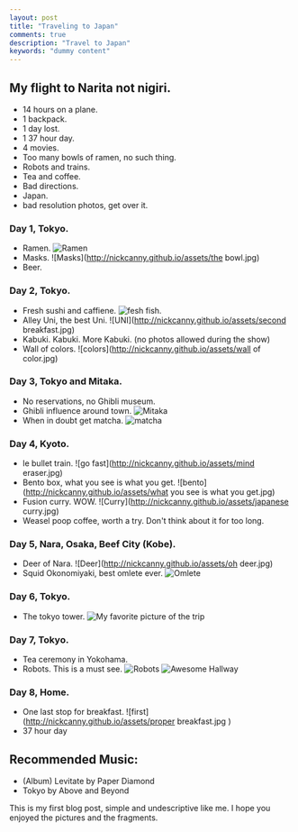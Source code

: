 ```yaml
---
layout: post
title: "Traveling to Japan"
comments: true
description: "Travel to Japan"
keywords: "dummy content"
---
```


## My flight to Narita not nigiri.
* 14 hours on a plane.
* 1 backpack.
* 1 day lost.
* 1 37 hour day.
* 4 movies.
* Too many bowls of ramen, no such thing.
* Robots and trains.
* Tea and coffee.
* Bad directions.
* Japan.
* bad resolution photos, get over it.

### Day 1, Tokyo.
* Ramen.
 ![Ramen](http:nickcanny.github.io/assets/Ramen.jpg)
* Masks.
![Masks](http://nickcanny.github.io/assets/the bowl.jpg)
* Beer.

### Day 2, Tokyo.
* Fresh sushi and caffiene.
 ![fesh fish.](http://nickcanny.github.io/assets/imperfection.jpg)
* Alley Uni, the best Uni.
 ![UNI](http://nickcanny.github.io/assets/second breakfast.jpg)
* Kabuki. Kabuki. More Kabuki. (no photos allowed during the show)
* Wall of colors.
 ![colors](http://nickcanny.github.io/assets/wall of color.jpg)

### Day 3, Tokyo and Mitaka.
* No reservations, no Ghibli museum.
* Ghibli influence around town.
 ![Mitaka](http://nickcanny.github.io/assets/Mitaka.jpg)
* When in doubt get matcha.
 ![matcha](http://nickcanny.github.io/assets/Matcha.jpg)
 
 ### Day 4, Kyoto.
 * le bullet train.
  ![go fast](http://nickcanny.github.io/assets/mind eraser.jpg)
 * Bento box, what you see is what you get.
  ![bento](http://nickcanny.github.io/assets/what you see is what you get.jpg)
 * Fusion curry. WOW.
  ![Curry](http://nickcanny.github.io/assets/japanese curry.jpg)
 * Weasel poop coffee, worth a try. Don't think about it for too long.
 
 ### Day 5, Nara, Osaka, Beef City (Kobe).
 * Deer of Nara.
 ![Deer](http://nickcanny.github.io/assets/oh deer.jpg)
 * Squid Okonomiyaki, best omlete ever.
 ![Omlete](http://nickcanny.github.io/assets/okonomiyaki.jpg)
 
 
 ### Day 6, Tokyo.
 * The tokyo tower.
 ![My favorite picture of the trip](http://nickcanny.github.io/assets/mist.jpg)
 
 ### Day 7, Tokyo.
* Tea ceremony in Yokohama.
* Robots. This is a must see.
 ![Robots](http://nickcanny.github.io/assets/Robots.jpg)
 ![Awesome Hallway](http://nickcanny.github.in/assets/wall.jpg)

### Day 8, Home.
* One last stop for breakfast.
 ![first](http://nickcanny.github.io/assets/proper breakfast.jpg )
* 37 hour day
 
 ## Recommended Music:
 * (Album) Levitate by Paper Diamond
 * Tokyo by Above and Beyond

This is my first blog post, simple and undescriptive like me. I hope you enjoyed the pictures and the fragments.
